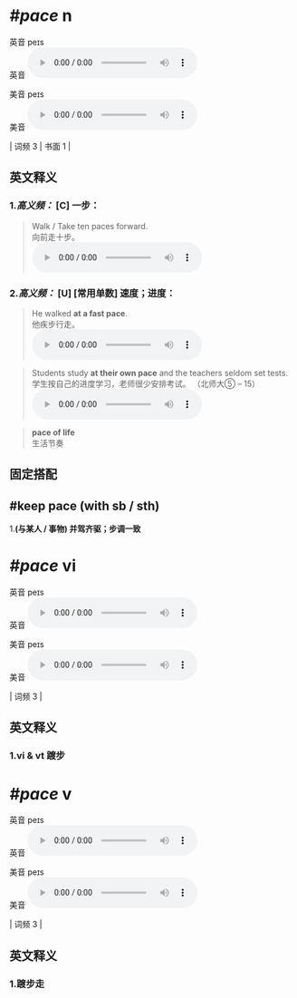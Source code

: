 # ***\#pace*** n
英音 peɪs  
英音
<audio src="./media/pace-B.aac" controls="controls"></audio>

美音 peɪs  
美音
<audio src="./media/pace.aac" controls="controls"></audio>



| 词频 3 | 书面 1 |  

英文释义
---
### 1.*高义频：* **[C] 一步：**  

 > Walk / Take ten paces forward.  
 > 向前走十步。    
<audio src="./media/Walk ten paces forward_AAC.aac" controls="controls"></audio>

### 2.*高义频：* **[U] [常用单数] 速度；进度：**  

 > He walked **at a fast pace**.   
 > 他疾步行走。    
<audio src="./media/pace-2.aac" controls="controls"></audio>

 > Students study **at their own pace** and the teachers seldom set tests.   
 > 学生按自己的进度学习，老师很少安排考试。  （北师大⑤ – 15）  
<audio src="./media/pace-3.aac" controls="controls"></audio>

 > **pace of life**  
 > 生活节奏    


固定搭配
---
## \#keep pace (with sb / sth)
1.**(与某人 / 事物) 并驾齐驱；步调一致**  


# ***\#pace*** vi
英音 peɪs  
英音
<audio src="./media/pace-B.aac" controls="controls"></audio>

美音 peɪs  
美音
<audio src="./media/pace.aac" controls="controls"></audio>



| 词频 3 |  

英文释义
---
### 1.**vi & vt 踱步**  


# ***\#pace*** v
英音 peɪs  
英音
<audio src="./media/pace-B.aac" controls="controls"></audio>

美音 peɪs  
美音
<audio src="./media/pace.aac" controls="controls"></audio>



| 词频 3 |  

英文释义
---
### 1.**踱步走**  


